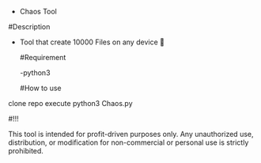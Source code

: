 - Chaos Tool

#Description

- Tool that create 10000 Files on any device 👀 

  #Requirement

  -python3

  #How to use

clone repo
  execute python3 Chaos.py

  #!!!

  This tool is intended for profit-driven purposes only. Any unauthorized use, distribution, or modification for non-commercial or personal use is strictly prohibited.
